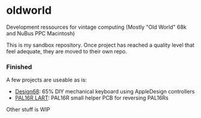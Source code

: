 # oldworld
Development ressources for vintage computing (Mostly "Old World" 68k and NuBus PPC Macintosh)

This is my sandbox repository. Once project has reached a quality level that feel adequate, they are moved to their own repo.

### Finished
A few projects are useable as is:
- [Design68](/tree/master/EDA/Design68): 65% DIY mechanical keyboard using AppleDesign controllers
- [PAL16R LART](/tree/master/EDA/PAL16R%20LART): PAL16R small helper PCB for reversing PAL16Rs 

Other stuff is WIP
